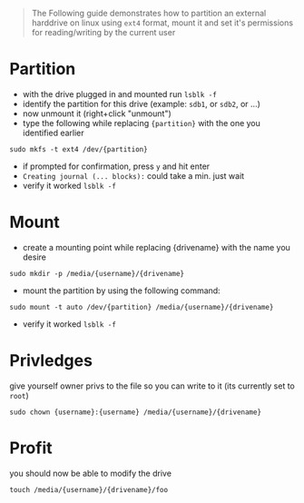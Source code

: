 > The Following guide demonstrates how to partition an external harddrive on linux using `ext4` format, mount it and set it's permissions for reading/writing by the current user

# Partition

- with the drive plugged in and mounted run `lsblk -f`
- identify the partition for this drive (example: `sdb1`, or `sdb2`, or ...)
- now unmount it (right+click "unmount")
- type the following while replacing `{partition}` with the one you identified earlier
```
sudo mkfs -t ext4 /dev/{partition}
```
- if prompted for confirmation, press `y` and hit enter
- `Creating journal (... blocks):` could take a min. just wait
- verify it worked `lsblk -f`

# Mount

- create a mounting point while replacing {drivename} with the name you desire
```
sudo mkdir -p /media/{username}/{drivename}
```
- mount the partition by using the following command:
```
sudo mount -t auto /dev/{partition} /media/{username}/{drivename}
```
- verify it worked `lsblk -f`

# Privledges

give yourself owner privs to the file so you can write to it (its currently set to `root`)
```
sudo chown {username}:{username} /media/{username}/{drivename}
```

# Profit

you should now be able to modify the drive
```
touch /media/{username}/{drivename}/foo
```
